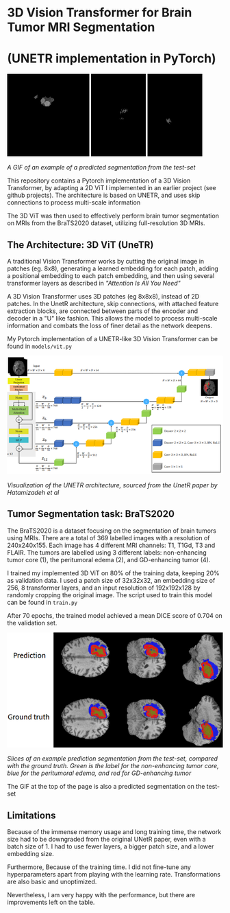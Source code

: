# 3D Vision Transformer for Brain Tumor MRI Segmentation 
# (UNETR implementation in PyTorch)
<p float="left">
    <img src="images/1.gif" />
    <img src="images/2.gif"/> 
    <img src="images/3.gif"/>
</p

*A GIF of an example of a predicted segmentation from the test-set*

This repository contains a Pytorch implementation of a 3D Vision Transformer, by adapting a 2D ViT I implemented in an earlier project (see github projects). The architecture is based on UNETR, and uses skip connections to process multi-scale information

The 3D ViT was then used to effectively perform brain tumor segmentation on MRIs from the BraTS2020 dataset, utilizing full-resolution 3D MRIs.

## The Architecture: 3D ViT (UneTR)
A traditional Vision Transformer works by cutting the original image in patches (eg. 8x8), generating a learned embedding for each patch, adding a positional embedding to each patch embedding, and then using several transformer layers as described in *"Attention Is All You Need"*

A 3D Vision Transformer uses 3D patches (eg 8x8x8), instead of 2D patches. In the UnetR architecture, skip connections, with attached feature extraction blocks, are connected between parts of the encoder and decoder in a "U" like fashion. This allows the model to process multi-scale information and combats the loss of finer detail as the network deepens.

My Pytorch implementation of a UNETR-like 3D Vision Transformer can be found in ```models/vit.py```

![alt text](images/image.png)

*Visualization of the UNETR architecture, sourced from the UnetR paper by Hatamizadeh et al*

## Tumor Segmentation task: BraTS2020
The BraTS2020 is a dataset focusing on the segmentation of brain tumors using MRIs. There are a total of 369 labelled images with a resolution of 240x240x155. Each image has 4 different MRI channels: T1, T1Gd, T3 and FLAIR. The tumors are labelled using 3 different labels: non-enhancing tumor core (1), the peritumoral edema (2), and GD-enhancing tumor (4).

I trained my implemented 3D ViT on 80% of the training data, keeping 20% as validation data. I used a patch size of 32x32x32, an embedding size of 256, 8 transformer layers, and an input resolution of 192x192x128 by randomly cropping the original image. The script used to train this model can be found in ```train.py```

After 70 epochs, the trained model achieved a mean DICE score of 0.704 on the validation set.

![alt text](images/val.png)

*Slices of an example prediction segmentation from the test-set, compared with the ground truth. Green is the label for the non-enhancing tumor core, blue for the peritumoral edema, and red for GD-enhancing tumor*

The GIF at the top of the page is also a predicted segmentation on the test-set

## Limitations
Because of the immense memory usage and long training time, the network size had to be downgraded from the original UNetR paper, even with a batch size of 1. I had to use fewer layers, a bigger patch size, and a lower embedding size.

Furthermore, Because of the training time. I did not fine-tune any hyperparameters apart from playing with the learning rate. Transformations are also basic and unoptimized.

Nevertheless, I am very happy with the performance, but there are improvements left on the table.
